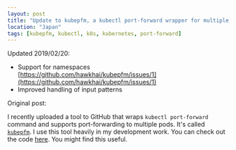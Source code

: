 ```yaml
---
layout: post
title: "Update to kubepfm, a kubectl port-forward wrapper for multiple pods"
location: "Japan"
tags: [kubepfm, kubectl, k8s, kubernetes, port-forward]
---
```


Updated 2019/02/20:

- Support for namespaces [https://github.com/hawkhai/kubepfm/issues/1](https://github.com/hawkhai/kubepfm/issues/1)
- Improved handling of input patterns

Original post:

I recently uploaded a tool to GitHub that wraps `kubectl port-forward` command and supports port-forwarding to multiple pods. It's called [`kubepfm`](https://github.com/hawkhai/kubepfm). I use this tool heavily in my development work. You can check out the code [here](https://github.com/hawkhai/kubepfm). You might find this useful.
